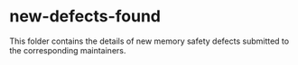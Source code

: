 # new-defects-found

This folder contains the details of new memory safety defects submitted to the corresponding maintainers.